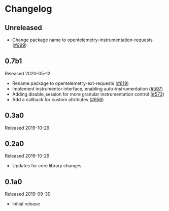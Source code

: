 # Changelog

## Unreleased

- Change package name to opentelemetry-instrumentation-requests
  ([#999](https://github.com/open-telemetry/opentelemetry-python/pull/999))

## 0.7b1

Released 2020-05-12

- Rename package to opentelemetry-ext-requests
  ([#619](https://github.com/open-telemetry/opentelemetry-python/pull/619))
- Implement instrumentor interface, enabling auto-instrumentation
  ([#597](https://github.com/open-telemetry/opentelemetry-python/pull/597))
- Adding disable_session for more granular instrumentation control
  ([#573](https://github.com/open-telemetry/opentelemetry-python/pull/573))
- Add a callback for custom attributes
  ([#656](https://github.com/open-telemetry/opentelemetry-python/pull/656))

## 0.3a0

Released 2019-10-29

## 0.2a0

Released 2019-10-29

- Updates for core library changes

## 0.1a0

Released 2019-09-30

- Initial release
